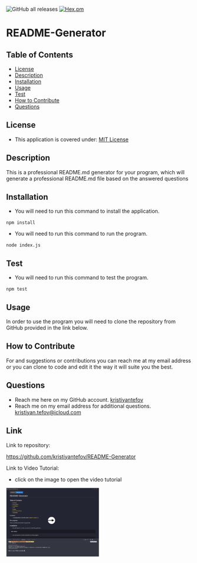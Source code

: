 ![GitHub all releases](https://img.shields.io/github/downloads/kristiyantefov/README-Generator/total?color=%232481C2&style=for-the-badge)     [![Hex.pm](https://img.shields.io/badge/license%20-mit-blue?style=for-the-badge&logo=appveyor)](https://choosealicense.com/licenses/mit)     
# README-Generator
## Table of Contents
* [License](#license)
* [Description](#description)
* [Installation](#installation)
* [Usage](#usage)
* [Test](#test)
* [How to Contribute](#how-to-contribute)
* [Questions](#questions)
## License
 * This application is covered under: [MIT License](https://choosealicense.com/licenses/mit)
## Description
This is a professional README.md generator for your program, which will generate a professional README.md file based on the answered questions
## Installation
* You will need to run this command to install the application.
```
npm install
```
* You will need to run this command to run the program.
```
node index.js
```
## Test
* You will need to run this command to test the program.
```
npm test
```

## Usage
In order to use the program you will need to clone the repository from GitHub provided in the link below.
## How to Contribute
For and suggestions or contributions you can reach me at my email address or you can clone to code and edit it the way it will suite you the best.

## Questions
* Reach me here on my GitHub account.
[kristiyantefov](https://github.com/kristiyantefov) 
* Reach me on my email address for additional questions.
kristiyan.tefov@icloud.com
## Link
Link to repository:

https://github.com/kristiyantefov/README-Generator

Link to Video Tutorial:
* click on the image to open the video tutorial

[<img src="./images/cover.png" width="50%">](https://drive.google.com/file/d/18LqUiMWNvsP6447SrNSNtPukR7vuYWM-/view?usp=sharing)

